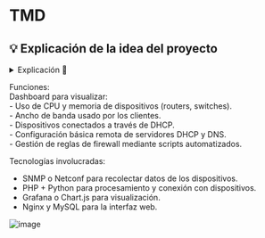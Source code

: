 # TMD 

## 💡  Explicación de la idea del proyecto
<details>
  <summary>Explicación 🔽</summary>
Monitorización y Gestión de Dispositivos de Red

Este proyecto desarrolla una **aplicación web** destinada al **análisis de redes** y la **gestión de dispositivos** en infraestructuras empresariales. La plataforma ofrece un **dashboard interactivo** que permite monitorizar en tiempo real el **uso de CPU y memoria** de dispositivos de red como routers y switches, así como el **ancho de banda consumido** por los clientes y la identificación de **dispositivos conectados** mediante DHCP. Además, facilita la **configuración remota** de servidores DHCP y DNS, y la **gestión automatizada de reglas de firewall** a través de scripts personalizados.

Para la recopilación de datos, se emplean protocolos como **SNMP** o **Netconf**. El procesamiento y la interacción con los dispositivos se realizan utilizando **PHP** y **Python**, mientras que la visualización de métricas se implementa con **Grafana** o **Chart.js**. La interfaz web está servida por **Nginx**, y el almacenamiento de datos se gestiona mediante una base de datos **MySQL**.

Esta solución centraliza y optimiza la **monitorización** y **administración de redes**, mejorando la **eficiencia operativa** y reforzando la **seguridad** en entornos corporativos.

**Palabras clave**: análisis de red, gestión de dispositivos, monitorización, SNMP, Netconf, automatización de firewall, PHP, Python, Grafana, Chart.js, Nginx, MySQL. 

</details>

Funciones:<br>
  Dashboard para visualizar:<br>
    - Uso de CPU y memoria de dispositivos (routers, switches).<br>
    - Ancho de banda usado por los clientes.<br>
    - Dispositivos conectados a través de DHCP.<br>
    - Configuración básica remota de servidores DHCP y DNS.<br>
    - Gestión de reglas de firewall mediante scripts automatizados.<br>

Tecnologías involucradas:
  - SNMP o Netconf para recolectar datos de los dispositivos.
  - PHP + Python para procesamiento y conexión con dispositivos.
  - Grafana o Chart.js para visualización.
  - Nginx y MySQL para la interfaz web.


![image](https://github.com/user-attachments/assets/f267646b-97b2-499a-8770-e1064f8b3263)
